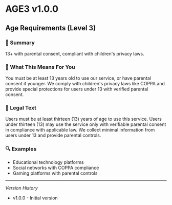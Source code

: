 # AGE3 v1.0.0

## Age Requirements (Level 3)

### 📌 Summary
13+ with parental consent, compliant with children's privacy laws.

### 👤 What This Means For You
You must be at least 13 years old to use our service, or have parental consent if younger. We comply with children's privacy laws like COPPA and provide special protections for users under 13 with verified parental consent.

### 📜 Legal Text
Users must be at least thirteen (13) years of age to use this service. Users under thirteen (13) may use the service only with verifiable parental consent in compliance with applicable law. We collect minimal information from users under 13 and provide parental controls.

### 🔍 Examples
- Educational technology platforms
- Social networks with COPPA compliance
- Gaming platforms with parental controls

---
*Version History*
- v1.0.0 - Initial version